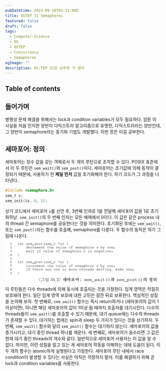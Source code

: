 ```yaml
---
pubDatetime: 2023-09-18T03:11:00Z
title: OSTEP 31 Semaphores
featured: false
draft: false
tags:
  - Computer-Science
  - OS
  - OSTEP
  - Concurrency
  - Semaphores
ogImage: ""
description: OS:TEP 31장 공부한 거 정리
---
```


## Table of contents

## 들어가며

병행성 문제 해결을 위해서는 lock과 condition variables가 모두 필요하다.
암튼 이 사실을 처음 인지한 양반이 다익스트라 알고리즘으로 유명한, 다익스트라라는 양반인데, 그 양반이 semaphore라는 동기화 기법도 개발했다.
이번 장은 이걸 공부한다.

## 세마포어: 정의

세마포어는 정수 값을 갖는 객체로서 두 개의 루틴으로 조작할 수 있다.
POSIX 표준에서 이 두 루틴은 `sem_wait()`와 `sem_post()`이다.
세마포어는 초기값에 의해 동작이 결정되기 때문에, 사용하기 전 **제일 먼저** 값을 초기화해야 한다.
하기 코드가 그 과정을 나타낸다.

```c
#include <semaphore.h>
sem_t s;
sem_init(&s, 0, 1);
```

상기 코드에서 세마포어 `s`를 선언 후, 3번째 인자로 1을 전달해 세마포어 값을 1로 초기화하낟.
`sem_init()`의 두 번째 인자는 모든 예제에서 0이다.
이 값은 같은 process 내의 thread 간 semaphore를 공유한다는 것을 의미한다.
초기화된 후에는 `sem_wait()`, 또는 `sem_post()`라는 함수를 호출해, semaphore를 다룬다.
두 함수의 동작은 하기 그림에 나온다.
![](/public/image/ostep-31-semaphores-1694974842445.jpeg)
이 루틴들은 다수 threads에 의해 동시에 호출되는 것을 가정한다.
임계 영역은 적절히 보호돼야 한다.
일단 임계 영역 보호에 대한 고민은 잠깐 뒤로 보류한다.
핵심적인 성질을 논의해 보자.
첫 번째로, `sem_wait()` 함수는 즉시 return하거나 (세마포어의 값이 1이상이면), 아니면 해당 세마포어의 값이 1이상 될 때까지 호출자를 대기시킨다.
다수의 threads들이 `sem_wait()`를 호출할 수 있기 때문에, 대기 queue에는 다수의 threads가 존재할 수 있다.
대기하는 법에는 spin과 sleep 두 가지가 있다는 것을 상기하자.
두 번째, `sem_wait()` 함수와 달리 `sem_post()` 함수는 대기하지 않는다. 세마포어의 값을 증가시키고, 대기 중인 thread 하나를 깨운다.
세 번째로, 세마포어가 음수라면 그 값은 현재 대기 중인 threads의 개수와 같다.
일반적으로 세마포어 사용자는 이 값을 알 수 없다. 하지만, 이런 성질을 알고 있는 게 세마포어 작동을 이해하는 데에 도움이 된다.
이 두 개의 함수는 atomic하게 실행된다고 가정한다.
세마포어 루틴 내에서 race condition이 발생할 수 있다는 사실은 아직은 걱정하지 말자.
이를 해결하가 위해 곧 lock과 condition variables를 사용한다.
